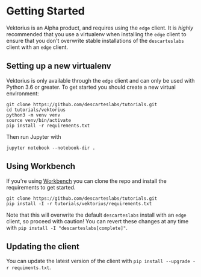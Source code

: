 # Getting Started
Vektorius is an Alpha product, and requires using the `edge` client. It is _highly_ recommended that you use a virtualenv when installing the `edge` client to ensure that you don't overwrite stable installations of the `descarteslabs` client with an `edge` client.

## Setting up a new virtualenv
Vektorius is only available through the `edge` client and can only be used with Python 3.6 or greater.  To get started you should create a new virtual environment:

```
git clone https://github.com/descarteslabs/tutorials.git
cd tutorials/vektorius
python3 -m venv venv
source venv/bin/activate
pip install -r requirements.txt
```

Then run Jupyter with 

```
jupyter notebook --notebook-dir .
```

## Using Workbench
If you're using [Workbench](https://workbench.descarteslabs.com/) you can clone the repo and install the requirements to get started.

```
git clone https://github.com/descarteslabs/tutorials.git
pip install -I -r tutorials/vektorius/requirements.txt
```

Note that this will overwrite the default `descarteslabs` install with an `edge` client, so proceed with caution! You can revert these changes at any time with `pip install -I "descarteslabs[complete]"`.

## Updating the client

You can update the latest version of the client with `pip install --upgrade -r requiments.txt`.


